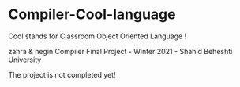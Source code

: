 # Compiler-Cool-language
Cool stands for Classroom Object Oriented Language ! 

zahra & negin Compiler Final Project - Winter 2021 - Shahid Beheshti University

The project is not completed yet!
